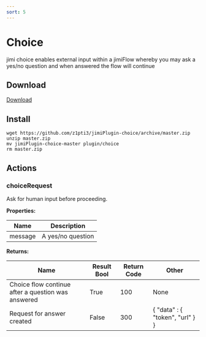 ```yaml
---
sort: 5
---
```


# Choice

jimi choice enables external input within a jimiFlow whereby you may ask a yes/no question and when answered the flow will continue

## Download

[Download](https://github.com/z1pti3/jimiPlugin-choice)

## Install

```
wget https://github.com/z1pti3/jimiPlugin-choice/archive/master.zip
unzip master.zip
mv jimiPlugin-choice-master plugin/choice
rm master.zip
```

## Actions

### choiceRequest

Ask for human input before proceeding.

**Properties:**

| Name | Description |
--- | ---
message | A yes/no question

**Returns:**

| Name | Result Bool | Return Code | Other |
--- | --- | --- | ---
Choice flow continue after a question was answered | True | 100 | None
Request for answer created | False | 300 | { "data" : { "token", "url" } }

